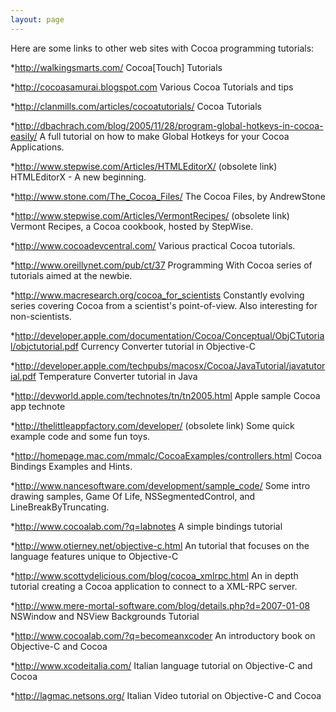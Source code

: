 ```yaml
---
layout: page
---
```


Here are some links to other web sites with Cocoa programming tutorials:



*http://walkingsmarts.com/ Cocoa[Touch] Tutorials

*http://cocoasamurai.blogspot.com Various Cocoa Tutorials and tips

*http://clanmills.com/articles/cocoatutorials/  Cocoa Tutorials

*http://dbachrach.com/blog/2005/11/28/program-global-hotkeys-in-cocoa-easily/ A full tutorial on how to make Global Hotkeys for your Cocoa Applications.

*http://www.stepwise.com/Articles/HTMLEditorX/ (obsolete link) HTMLEditorX - A new beginning. 

*http://www.stone.com/The_Cocoa_Files/  The Cocoa Files, by AndrewStone

*http://www.stepwise.com/Articles/VermontRecipes/ (obsolete link) Vermont Recipes, a Cocoa cookbook, hosted by StepWise.

*http://www.cocoadevcentral.com/  Various practical Cocoa tutorials.

*http://www.oreillynet.com/pub/ct/37 Programming With Cocoa series of tutorials aimed at the newbie.

*http://www.macresearch.org/cocoa_for_scientists Constantly evolving series covering Cocoa from a scientist's point-of-view. Also interesting for non-scientists.

*http://developer.apple.com/documentation/Cocoa/Conceptual/ObjCTutorial/objctutorial.pdf Currency Converter tutorial in Objective-C

*http://developer.apple.com/techpubs/macosx/Cocoa/JavaTutorial/javatutorial.pdf Temperature Converter tutorial in Java 

*http://devworld.apple.com/technotes/tn/tn2005.html   Apple sample Cocoa app technote

*http://thelittleappfactory.com/developer/ (obsolete link) Some quick example code and some fun toys.

*http://homepage.mac.com/mmalc/CocoaExamples/controllers.html Cocoa Bindings Examples and Hints.

*http://www.nancesoftware.com/development/sample_code/ Some intro drawing samples, Game Of Life, NSSegmentedControl, and LineBreakByTruncating. 

*http://www.cocoalab.com/?q=labnotes A simple bindings tutorial

*http://www.otierney.net/objective-c.html An tutorial that focuses on the language features unique to Objective-C

*http://www.scottydelicious.com/blog/cocoa_xmlrpc.html An in depth tutorial creating a Cocoa application to connect to a XML-RPC server.

*http://www.mere-mortal-software.com/blog/details.php?d=2007-01-08 NSWindow and NSView Backgrounds Tutorial

*http://www.cocoalab.com/?q=becomeanxcoder An introductory book on Objective-C and Cocoa

*http://www.xcodeitalia.com/ Italian language tutorial on Objective-C and Cocoa

*http://lagmac.netsons.org/ Italian Video tutorial on Objective-C and Cocoa
